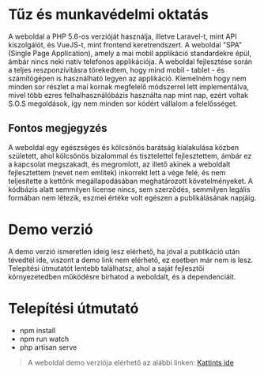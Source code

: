 # Tűz és munkavédelmi oktatás

A weboldal a PHP 5.6-os verzióját használja, illetve Laravel-t, mint API kiszolgálót, és VueJS-t, mint frontend keretrendszert. A weboldal "SPA" (Single Page Application), amely a mai mobil applikáció standardekre épül, ámbár nincs neki natív telefonos applikációja. A weboldal fejlesztése során a teljes reszponzívitásra törekedtem, hogy mind mobil - tablet - és számítógépen is használható legyen az applikáció. Kiemelném hogy nem minden sor részlet a mai kornak megfelelő módszerrel lett implementálva, mivel több ezres felhalhasználóbázis használta nap mint nap, ezért voltak S.O.S megoldások, így nem minden sor kódért vállalom a felelősséget.

## Fontos megjegyzés
A weboldal egy egészséges és kölcsönös barátság kialakulása közben született, ahol kölcsönös bizalommal és tisztelettel fejlesztettem, ámbár ez a kapcsolat megszakadt, és megromlott, az illető akinek a weboldalt fejlesztettem (nevet nem említek) inkorrekt lett a vége felé, és nem teljesítette a kettőnk megállapodásában meghatározott követelményeket. A kódbázis alatt semmilyen license nincs, sem szerződés, semmilyen legális formában nem létezik, eszmei értéke volt egészen a publikálásának napjáig.

# Demo verzió
A demo verzió ismeretlen ideig lesz elérhető, ha jóval a publikáció után tévedtél ide, viszont a demo link nem elérhető, ez esetben már nem is lesz. Telepítési útmutatót lentebb találhatsz, ahol a saját fejlesztői környezetedben működésre birhatod a weboldalt, és a dependenciáit.

# Telepítési útmutató
- npm install
- npm run watch
- php artisan serve

> A weboldal demo verziója elérhető az alábbi linken: [Kattints ide](https://tuzesmunkavedelmioktatas.demo.pellerichard.hu)
